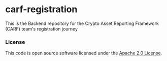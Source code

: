 
# carf-registration

This is the Backend repository for the Crypto Asset Reporting Framework (CARF) team's registration journey

### License

This code is open source software licensed under the [Apache 2.0 License]("http://www.apache.org/licenses/LICENSE-2.0.html").
